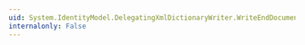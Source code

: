 ```yaml
---
uid: System.IdentityModel.DelegatingXmlDictionaryWriter.WriteEndDocument
internalonly: False
---
```

